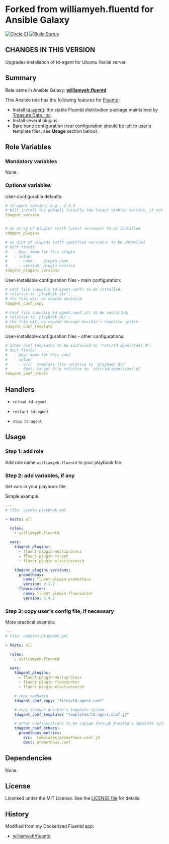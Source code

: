 
Forked from williamyeh.fluentd for Ansible Galaxy
============


[![Circle CI](https://circleci.com/gh/William-Yeh/ansible-fluentd.svg?style=shield)](https://circleci.com/gh/William-Yeh/ansible-fluentd) [![Build Status](https://travis-ci.org/William-Yeh/ansible-fluentd.svg?branch=master)](https://travis-ci.org/William-Yeh/ansible-fluentd)


## CHANGES IN THIS VERSION

Upgrades installation of td-agent for Ubuntu Xenial server.


## Summary

Role name in Ansible Galaxy: **[williamyeh.fluentd](https://galaxy.ansible.com/williamyeh/fluentd/)**

This Ansible role has the following features for [Fluentd](http://www.fluentd.org/):

 - Install [td-agent](https://docs.treasuredata.com/articles/td-agent): the stable Fluentd distribution package maintained by [Treasure Data, Inc](https://www.treasuredata.com/).
 - Install several plugins.
 - Bare bone configuration (*real* configuration should be left to user's template files; see **Usage** section below).



## Role Variables

### Mandatory variables

None.


### Optional variables

User-configurable defaults:

```yaml
# td-agent version; e.g., 2.3.4
# Will install the default (usually the latest stable) version, if not specified.
tdagent_version


# an array of plugins (with latest versions) to be installed
tdagent_plugins

# an dict of plugins (with specified versions) to be installed
# dict fields:
#   - key: memo for this plugin
#   - value:
#     - name:    plugin name
#     - version: plugin version
tdagent_plugins_versions
```

User-installable configuration files - main configuration:

```yaml
# conf file (usually td-agent.conf) to be installed,
# relative to `playbook_dir`;
# the file will be copied verbatim
tdagent_conf_copy

# conf file (usually td-agent.conf.j2) to be installed,
# relative to `playbook_dir`;
# the file will be copied through Ansible's template system
tdagent_conf_template
```

User-installable configuration files - other configurations:

```yaml
# other conf templates to be installed to "/etc/td-agent/conf.d";
# dict fields:
#   - key: memo for this conf
#   - value:
#     - src:  template file relative to `playbook_dir`
#     - dest: target file relative to `/etc/td-agent/conf.d/`
tdagent_conf_others
```



## Handlers

- `reload td-agent`

- `restart td-agent`

- `stop td-agent`




## Usage


### Step 1: add role

Add role name `williamyeh.fluentd` to your playbook file.


### Step 2: add variables, if any

Set vars in your playbook file.

Simple example:

```yaml
---
# file: simple-playbook.yml

- hosts: all

  roles:
    - williamyeh.fluentd

  vars:
    tdagent_plugins:
      - fluent-plugin-multiprocess
      - fluent-plugin-forest
      - fluent-plugin-elasticsearch

    tdagent_plugins_versions:
      prometheus:
        name: fluent-plugin-prometheus
        version: 0.1.2
      flowcounter:
        name: fluent-plugin-flowcounter
        version: 0.4.1

```


### Step 3: copy user's config file, if necessary


More practical example:

```yaml
---
# file: complex-playbook.yml

- hosts: all

  roles:
    - williamyeh.fluentd

  vars:
    tdagent_plugins:
      - fluent-plugin-multiprocess
      - fluent-plugin-flowcounter
      - fluent-plugin-elasticsearch

    # copy verbatim
    tdagent_conf_copy: "files/td-agent.conf"

    # copy through Ansible's template system
    tdagent_conf_template: "templates/td-agent.conf.j2"

    # other configurations to be copied through Ansible's template system
    tdagent_conf_others:
      prometheus_metrics:
        src:  templates/prometheus.conf.j2
        dest: prometheus.conf
```


## Dependencies

None.


## License

Licensed under the MIT License. See the [LICENSE file](LICENSE) for details.


## History

Modified from my Dockerized Fluentd app:

  - [williamyeh/fluentd](https://github.com/William-Yeh/docker-fluentd)
